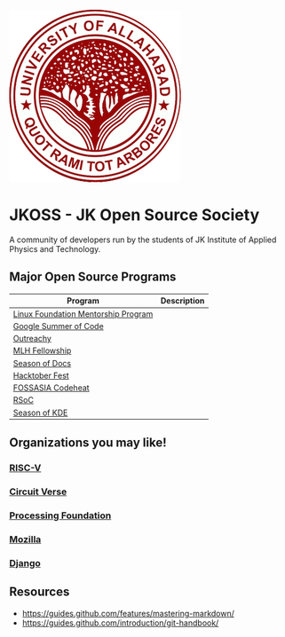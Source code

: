 ![allahabad_university_logo](allahabad_university_logo.png)

# JKOSS - JK Open Source Society 
A community of developers run by the students of JK Institute of Applied Physics and Technology.

## Major Open Source Programs

| Program                                                                                                | Description                         |
|--------------------------------------------------------------------------------------------------------|-------------------------------------|
|[Linux Foundation Mentorship Program](https://mentorship.lfx.linuxfoundation.org/)                      |                                     |
|[Google Summer of Code](https://summerofcode.withgoogle.com/how-it-works/#timeline)                     |                                     |
|[Outreachy](https://www.outreachy.org/docs/applicant/)                                                  |                                     |
|[MLH Fellowship](https://fellowship.mlh.io/)                                                            |                                     |
|[Season of Docs](https://developers.google.com/season-of-docs)                                          |                                     |
|[Hacktober Fest](https://hacktoberfest.digitalocean.com/)                                               |                                     |
|[FOSSASIA Codeheat](https://codeheat.org/)                                                              |                                     |
|[RSoC](https://www.redox-os.org/rsoc/)                                                                  |                                     |
|[Season of KDE](https://season.kde.org/)                                                                |                                     |

## Organizations you may like!

### [RISC-V](https://github.com/riscv)

### [Circuit Verse](https://github.com/CircuitVerse)

### [Processing Foundation](https://github.com/processing)

### [Mozilla](https://github.com/mozilla)

### [Django](https://github.com/django)


## Resources
- https://guides.github.com/features/mastering-markdown/
- https://guides.github.com/introduction/git-handbook/
